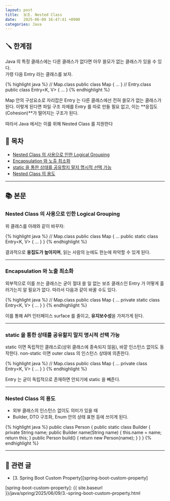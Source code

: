 ```yaml
---
layout: post
title:  보조. Nested Class
date:   2025-06-09 16:47:41 +0900
categories: Java
---
```


<!--more-->

## 🪛 한계점

Java 의 특정 클래스에는 다른 클래스가 없다면 아무 쓸모가 없는 클래스가 있을 수 있다.  
가령 다음 Entry 라는 클래스를 보자.

{% highlight java %}
// Map.class
public class Map { ... }
// Entry.class
public class Entry<K, V> { ... }
{% endhighlight %}

Map 안의 구성요소로 자리잡은 Entry 는 다른 클래스에선 전혀 쓸모가 없는 클래스가 된다.
이렇게 된다면 파일 구조 자체를 Entry 를 따로 만들 필요 없고, 이는 **응집도(Cohesion)**가 떨어지는 구조가 된다.

따라서 Java 에서는 이를 위해 Nested Class 를 지원한다

## 📂 목차
- [Nested Class 의 사용으로 인한 Logical Grouping](#nested-class-의-사용으로-인한-logical-grouping)
- [Encapsulation 와 노출 최소화](#encapsulation-와-노출-최소화)
- [static 을 통한 상태를 공유할지 말지 명시적 선택 가능](#static-을-통한-상태를-공유할지-말지-명시적-선택-가능)
- [Nested Class 의 용도](#nested-class-의-용도)

---

## 📚 본문

### Nested Class 의 사용으로 인한 Logical Grouping

위 클래스를 아래와 같이 바꾸자:

{% highlight java %}
// Map.class
public class Map { 
    ...
    public static class Entry<K, V> { ... }
}
{% endhighlight %}

결과적으로 **응집도가 높아지며**, 읽는 사람의 눈에도 한눈에 파악할 수 있게 된다.

---

### Encapsulation 와 노출 최소화

외부적으로 이를 쓰는 클래스는 굳이 절대 쓸 일 없는 보조 클래스인 Entry 가 어떻게 흘러가는지 알 필요가 없다. 따라서 다음과 같이 바꿀 수도 있다.

{% highlight java %}
// Map.class
public class Map { 
    ...
    private static class Entry<K, V> { ... }
}
{% endhighlight %}

이를 통해 API 인터페이스 surface 를 줄이고, **유지보수성**을 가져가게 된다.

---

### static 을 통한 상태를 공유할지 말지 명시적 선택 가능

static 이면 독립적인 클래스로(상위 클래스에 종속되지 않음), 바깥 인스턴스 없이도 동작한다. non-static 이면 outer class 의 인스턴스 상태에 의존한다.

{% highlight java %}
// Map.class
public class Map { 
    ...
    private class Entry<K, V> { ... }
}
{% endhighlight %}

Entry 는 굳이 독립적으로 존재하면 안되기에 static 을 빼준다.

---

### Nested Class 의 용도

- 외부 클래스의 인스턴스 없이도 의미가 있을 때
- Builder, DTO 구조화, Enum 안의 상태 표현 등에 쓰이게 된다.

{% highlight java %}
public class Person {
    public static class Builder {
        private String name;
        public Builder name(String name) {
            this.name = name;
            return this;
        }
        public Person build() {
            return new Person(name);
        }
    }
}
{% endhighlight %}

---

## 📁 관련 글
- [3. Spring Boot Custom Property][spring-boot-custom-property]

[spring-boot-custom-property]: {{ site.baseurl }}/java/spring/2025/06/09/3.-spring-boot-custom-property.html